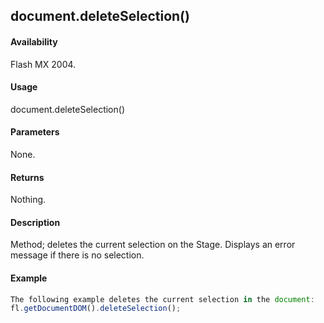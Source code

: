 ## document.deleteSelection()

#### Availability

Flash MX 2004.

#### Usage

document.deleteSelection()

#### Parameters

None.

#### Returns

Nothing.

#### Description

Method; deletes the current selection on the Stage. Displays an error message if there is no selection.

#### Example

```javascript
The following example deletes the current selection in the document:
fl.getDocumentDOM().deleteSelection();

```